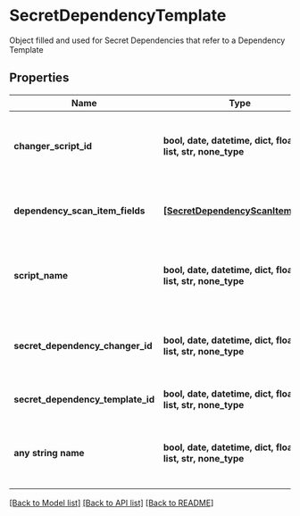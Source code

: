 # SecretDependencyTemplate

Object filled and used for Secret Dependencies that refer to a Dependency Template

## Properties
Name | Type | Description | Notes
------------ | ------------- | ------------- | -------------
**changer_script_id** | **bool, date, datetime, dict, float, int, list, str, none_type** | The id of the script (if any) used by the Dependency Template | [optional] 
**dependency_scan_item_fields** | [**[SecretDependencyScanItemField]**](SecretDependencyScanItemField.md) | The Scan Item Fields used by the Dependency Template | [optional] 
**script_name** | **bool, date, datetime, dict, float, int, list, str, none_type** | The name of the script (if any) used by the Dependency Template | [optional] 
**secret_dependency_changer_id** | **bool, date, datetime, dict, float, int, list, str, none_type** | The id of the Dependency Changer used by the Dependency Template | [optional] 
**secret_dependency_template_id** | **bool, date, datetime, dict, float, int, list, str, none_type** | The id of the Dependency Template | [optional] 
**any string name** | **bool, date, datetime, dict, float, int, list, str, none_type** | any string name can be used but the value must be the correct type | [optional]

[[Back to Model list]](../README.md#documentation-for-models) [[Back to API list]](../README.md#documentation-for-api-endpoints) [[Back to README]](../README.md)


